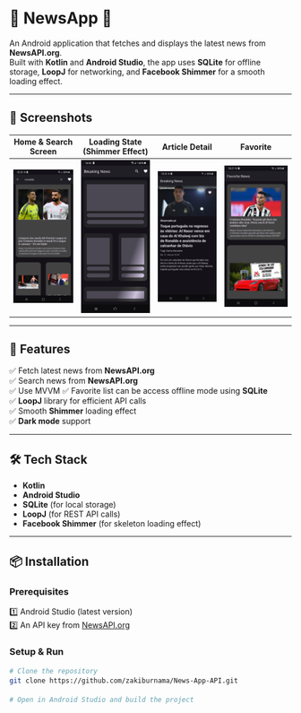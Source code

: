 # 📢 NewsApp 📰  

An Android application that fetches and displays the latest news from **NewsAPI.org**.  
Built with **Kotlin** and **Android Studio**, the app uses **SQLite** for offline storage, **LoopJ** for networking, and **Facebook Shimmer** for a smooth loading effect.  

---

## 📸 Screenshots  

| Home & Search Screen | Loading State (Shimmer Effect) | Article Detail | Favorite |
|------------|--------------------|--------------|--------------|
| ![Home](screenshots/home.png) | ![Shimmer](screenshots/shimmer.png) | ![Detail](screenshots/detail.png) | ![Favorite](screenshots/favorite.png) |


---

## 🚀 Features  

✅ Fetch latest news from **NewsAPI.org**  
✅ Search news from **NewsAPI.org**  
✅ Use MVVM
✅ Favorite list can be access offline mode using **SQLite**  
✅ **LoopJ** library for efficient API calls  
✅ Smooth **Shimmer** loading effect  
✅ **Dark mode** support  

---

## 🛠 Tech Stack  

- **Kotlin**  
- **Android Studio**  
- **SQLite** (for local storage)  
- **LoopJ** (for REST API calls)  
- **Facebook Shimmer** (for skeleton loading effect)  

---

## 📦 Installation  

### Prerequisites  

1️⃣ Android Studio (latest version)  
2️⃣ An API key from [NewsAPI.org](https://newsapi.org)  

### Setup & Run  

```bash
# Clone the repository
git clone https://github.com/zakiburnama/News-App-API.git

# Open in Android Studio and build the project
